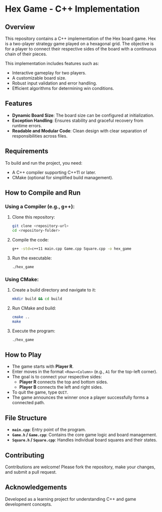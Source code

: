 # Hex Game - C++ Implementation

## Overview

This repository contains a C++ implementation of the Hex board game. Hex is a two-player strategy game played on a hexagonal grid. The objective is for a player to connect their respective sides of the board with a continuous chain of their pieces.

This implementation includes features such as:

- Interactive gameplay for two players.
- A customizable board size.
- Robust input validation and error handling.
- Efficient algorithms for determining win conditions.

## Features

- **Dynamic Board Size**: The board size can be configured at initialization.
- **Exception Handling**: Ensures stability and graceful recovery from runtime errors.
- **Readable and Modular Code**: Clean design with clear separation of responsibilities across files.

## Requirements

To build and run the project, you need:

- A C++ compiler supporting C++11 or later.
- CMake (optional for simplified build management).

## How to Compile and Run

### Using a Compiler (e.g., g++):

1. Clone this repository:
    ```bash
    git clone <repository-url>
    cd <repository-folder>
    ```

2. Compile the code:
    ```bash
    g++ -std=c++11 main.cpp Game.cpp Square.cpp -o hex_game
    ```

3. Run the executable:
    ```bash
    ./hex_game
    ```

### Using CMake:

1. Create a build directory and navigate to it:
    ```bash
    mkdir build && cd build
    ```

2. Run CMake and build:
    ```bash
    cmake ..
    make
    ```

3. Execute the program:
    ```bash
    ./hex_game
    ```

## How to Play

- The game starts with **Player R**.
- Enter moves in the format `<Row><Column>` (e.g., `A1` for the top-left corner).
- The goal is to connect your respective sides:
  - **Player R** connects the top and bottom sides.
  - **Player B** connects the left and right sides.
- To quit the game, type `QUIT`.
- The game announces the winner once a player successfully forms a connected path.

## File Structure

- **`main.cpp`**: Entry point of the program.
- **`Game.h` / `Game.cpp`**: Contains the core game logic and board management.
- **`Square.h` / `Square.cpp`**: Handles individual board squares and their states.


## Contributing

Contributions are welcome! Please fork the repository, make your changes, and submit a pull request.

## Acknowledgements

Developed as a learning project for understanding C++ and game development concepts.
